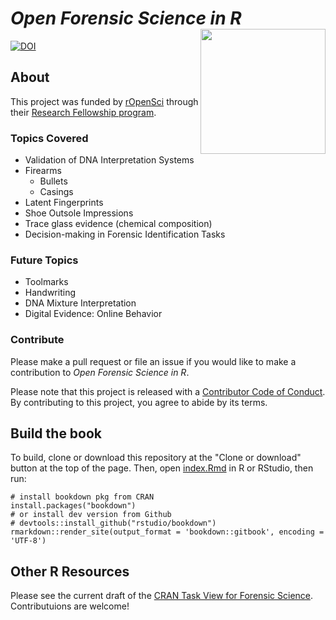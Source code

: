 # *Open Forensic Science in R* <img src="img/openforscir-hex.png" align="right" width="200" />

[![DOI](https://zenodo.org/badge/99443778.svg)](https://zenodo.org/badge/latestdoi/99443778)

## About

This project was funded by [rOpenSci](https://ropensci.org/about/) through their [Research Fellowship program](https://ropensci.org/blog/2018/02/14/announcing-2018-ropensci-fellows/).


### Topics Covered

- Validation of DNA Interpretation Systems
- Firearms
    * Bullets
    * Casings
- Latent Fingerprints
- Shoe Outsole Impressions
- Trace glass evidence (chemical composition)
- Decision-making in Forensic Identification Tasks

### Future Topics 

- Toolmarks
- Handwriting
- DNA Mixture Interpretation
- Digital Evidence: Online Behavior

### Contribute 

Please make a pull request or file an issue if you would like to make a contribution to *Open Forensic Science in R*.

Please note that this project is released with a
[Contributor Code of Conduct](CODE_OF_CONDUCT.md).
By contributing to this project, you agree to abide by its terms.


## Build the book

To build, clone or download this repository at the "Clone or download" button at the top of the page. Then, open [index.Rmd](index.Rmd) in R or RStudio, then run:

```{r eval = FALSE}
# install bookdown pkg from CRAN
install.packages("bookdown")
# or install dev version from Github
# devtools::install_github("rstudio/bookdown")
rmarkdown::render_site(output_format = 'bookdown::gitbook', encoding = 'UTF-8')
```

## Other R Resources

Please see the current draft of the [CRAN Task View for Forensic Science](https://github.com/sctyner/ctv-forsci). Contributuions are welcome!
